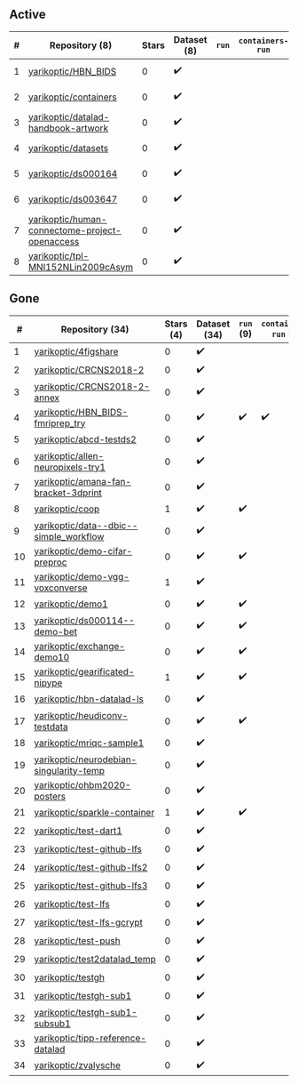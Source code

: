 ## Active
| # | Repository (8) | Stars | Dataset (8) | `run` | `containers-run` | Last Modified |
| --- | --- | --- | --- | --- | --- | --- |
| 1 | [yarikoptic/HBN_BIDS](https://github.com/yarikoptic/HBN_BIDS) | 0 | :heavy_check_mark: |  |  | 2021-08-20 15:00:40+00:00 |
| 2 | [yarikoptic/containers](https://github.com/yarikoptic/containers) | 0 | :heavy_check_mark: |  |  | 2023-03-24 19:25:57+00:00 |
| 3 | [yarikoptic/datalad-handbook-artwork](https://github.com/yarikoptic/datalad-handbook-artwork) | 0 | :heavy_check_mark: |  |  | 2019-12-14 05:33:49+00:00 |
| 4 | [yarikoptic/datasets](https://github.com/yarikoptic/datasets) | 0 | :heavy_check_mark: |  |  | 2018-10-18 04:18:57+00:00 |
| 5 | [yarikoptic/ds000164](https://github.com/yarikoptic/ds000164) | 0 | :heavy_check_mark: |  |  | 2019-08-07 19:30:02+00:00 |
| 6 | [yarikoptic/ds003647](https://github.com/yarikoptic/ds003647) | 0 | :heavy_check_mark: |  |  | 2021-05-07 09:37:42+00:00 |
| 7 | [yarikoptic/human-connectome-project-openaccess](https://github.com/yarikoptic/human-connectome-project-openaccess) | 0 | :heavy_check_mark: |  |  | 2020-02-14 03:32:21+00:00 |
| 8 | [yarikoptic/tpl-MNI152NLin2009cAsym](https://github.com/yarikoptic/tpl-MNI152NLin2009cAsym) | 0 | :heavy_check_mark: |  |  | 2018-10-17 19:31:36+00:00 |

## Gone
| # | Repository (34) | Stars (4) | Dataset (34) | `run` (9) | `containers-run` (1) | Last Modified |
| --- | --- | --- | --- | --- | --- | --- |
| 1 | [yarikoptic/4figshare](https://github.com/yarikoptic/4figshare) | 0 | :heavy_check_mark: |  |  | — |
| 2 | [yarikoptic/CRCNS2018-2](https://github.com/yarikoptic/CRCNS2018-2) | 0 | :heavy_check_mark: |  |  | — |
| 3 | [yarikoptic/CRCNS2018-2-annex](https://github.com/yarikoptic/CRCNS2018-2-annex) | 0 | :heavy_check_mark: |  |  | — |
| 4 | [yarikoptic/HBN_BIDS-fmriprep_try](https://github.com/yarikoptic/HBN_BIDS-fmriprep_try) | 0 | :heavy_check_mark: | :heavy_check_mark: | :heavy_check_mark: | — |
| 5 | [yarikoptic/abcd-testds2](https://github.com/yarikoptic/abcd-testds2) | 0 | :heavy_check_mark: |  |  | — |
| 6 | [yarikoptic/allen-neuropixels-try1](https://github.com/yarikoptic/allen-neuropixels-try1) | 0 | :heavy_check_mark: |  |  | — |
| 7 | [yarikoptic/amana-fan-bracket-3dprint](https://github.com/yarikoptic/amana-fan-bracket-3dprint) | 0 | :heavy_check_mark: |  |  | — |
| 8 | [yarikoptic/coop](https://github.com/yarikoptic/coop) | 1 | :heavy_check_mark: | :heavy_check_mark: |  | — |
| 9 | [yarikoptic/data--dbic--simple_workflow](https://github.com/yarikoptic/data--dbic--simple_workflow) | 0 | :heavy_check_mark: |  |  | — |
| 10 | [yarikoptic/demo-cifar-preproc](https://github.com/yarikoptic/demo-cifar-preproc) | 0 | :heavy_check_mark: | :heavy_check_mark: |  | — |
| 11 | [yarikoptic/demo-vgg-voxconverse](https://github.com/yarikoptic/demo-vgg-voxconverse) | 1 | :heavy_check_mark: |  |  | — |
| 12 | [yarikoptic/demo1](https://github.com/yarikoptic/demo1) | 0 | :heavy_check_mark: | :heavy_check_mark: |  | — |
| 13 | [yarikoptic/ds000114--demo-bet](https://github.com/yarikoptic/ds000114--demo-bet) | 0 | :heavy_check_mark: | :heavy_check_mark: |  | — |
| 14 | [yarikoptic/exchange-demo10](https://github.com/yarikoptic/exchange-demo10) | 0 | :heavy_check_mark: | :heavy_check_mark: |  | — |
| 15 | [yarikoptic/gearificated-nipype](https://github.com/yarikoptic/gearificated-nipype) | 1 | :heavy_check_mark: | :heavy_check_mark: |  | — |
| 16 | [yarikoptic/hbn-datalad-ls](https://github.com/yarikoptic/hbn-datalad-ls) | 0 | :heavy_check_mark: |  |  | — |
| 17 | [yarikoptic/heudiconv-testdata](https://github.com/yarikoptic/heudiconv-testdata) | 0 | :heavy_check_mark: | :heavy_check_mark: |  | — |
| 18 | [yarikoptic/mriqc-sample1](https://github.com/yarikoptic/mriqc-sample1) | 0 | :heavy_check_mark: |  |  | — |
| 19 | [yarikoptic/neurodebian-singularity-temp](https://github.com/yarikoptic/neurodebian-singularity-temp) | 0 | :heavy_check_mark: |  |  | — |
| 20 | [yarikoptic/ohbm2020-posters](https://github.com/yarikoptic/ohbm2020-posters) | 0 | :heavy_check_mark: |  |  | — |
| 21 | [yarikoptic/sparkle-container](https://github.com/yarikoptic/sparkle-container) | 1 | :heavy_check_mark: | :heavy_check_mark: |  | — |
| 22 | [yarikoptic/test-dart1](https://github.com/yarikoptic/test-dart1) | 0 | :heavy_check_mark: |  |  | — |
| 23 | [yarikoptic/test-github-lfs](https://github.com/yarikoptic/test-github-lfs) | 0 | :heavy_check_mark: |  |  | — |
| 24 | [yarikoptic/test-github-lfs2](https://github.com/yarikoptic/test-github-lfs2) | 0 | :heavy_check_mark: |  |  | — |
| 25 | [yarikoptic/test-github-lfs3](https://github.com/yarikoptic/test-github-lfs3) | 0 | :heavy_check_mark: |  |  | — |
| 26 | [yarikoptic/test-lfs](https://github.com/yarikoptic/test-lfs) | 0 | :heavy_check_mark: |  |  | — |
| 27 | [yarikoptic/test-lfs-gcrypt](https://github.com/yarikoptic/test-lfs-gcrypt) | 0 | :heavy_check_mark: |  |  | — |
| 28 | [yarikoptic/test-push](https://github.com/yarikoptic/test-push) | 0 | :heavy_check_mark: |  |  | — |
| 29 | [yarikoptic/test2datalad_temp](https://github.com/yarikoptic/test2datalad_temp) | 0 | :heavy_check_mark: |  |  | — |
| 30 | [yarikoptic/testgh](https://github.com/yarikoptic/testgh) | 0 | :heavy_check_mark: |  |  | — |
| 31 | [yarikoptic/testgh-sub1](https://github.com/yarikoptic/testgh-sub1) | 0 | :heavy_check_mark: |  |  | — |
| 32 | [yarikoptic/testgh-sub1-subsub1](https://github.com/yarikoptic/testgh-sub1-subsub1) | 0 | :heavy_check_mark: |  |  | — |
| 33 | [yarikoptic/tipp-reference-datalad](https://github.com/yarikoptic/tipp-reference-datalad) | 0 | :heavy_check_mark: |  |  | — |
| 34 | [yarikoptic/zvalysche](https://github.com/yarikoptic/zvalysche) | 0 | :heavy_check_mark: |  |  | — |
